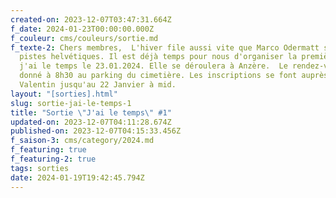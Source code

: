 ```yaml
---
created-on: 2023-12-07T03:47:31.664Z
f_date: 2024-01-23T00:00:00.000Z
f_couleur: cms/couleurs/sortie.md
f_texte-2: Chers membres,  L'hiver file aussi vite que Marco Odermatt sur les
  pistes helvétiques. Il est déjà temps pour nous d'organiser la première sortie
  j'ai le temps le 23.01.2024. Elle se déroulera à Anzère.  Le rendez-vous est
  donné à 8h30 au parking du cimetière. Les inscriptions se font auprès de
  Valentin jusqu'au 22 Janvier à mid.
layout: "[sorties].html"
slug: sortie-jai-le-temps-1
title: "Sortie \"J'ai le temps\" #1"
updated-on: 2023-12-07T04:11:28.674Z
published-on: 2023-12-07T04:15:33.456Z
f_saison-3: cms/category/2024.md
f_featuring: true
f_featuring-2: true
tags: sorties
date: 2024-01-19T19:42:45.794Z
---
```

